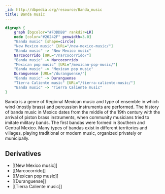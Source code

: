 ```yaml
---
_id: http://dbpedia.org/resource/Banda_music
title: Banda music
---
```


```dot
digraph {
	graph [bgcolor="#F3DDB8" rankdir=LR]
	node [color="#26242F" penwidth=3.0]
	"Banda music" [shape=circle]
	"New Mexico music" [URL="/new-mexico-music/"]
	"Banda music" -> "New Mexico music"
	Narcocorrido [URL="/narcocorrido/"]
	"Banda music" -> Narcocorrido
	"Mexican pop music" [URL="/mexican-pop-music/"]
	"Banda music" -> "Mexican pop music"
	Duranguense [URL="/duranguense/"]
	"Banda music" -> Duranguense
	"Tierra Caliente music" [URL="/tierra-caliente-music/"]
	"Banda music" -> "Tierra Caliente music"
}
```

Banda is a genre of Regional Mexican music and type of ensemble in which wind (mostly brass) and percussion instruments are performed. The history of banda music in Mexico dates from the middle of the 19th century with the arrival of piston brass instruments, when community musicians tried to imitate military bands. The first bandas were formed in Southern and Central Mexico. Many types of bandas exist in different territories and villages, playing traditional or modern music, organized privately or municipally.

## Derivatives
- [[New Mexico music]]
- [[Narcocorrido]]
- [[Mexican pop music]]
- [[Duranguense]]
- [[Tierra Caliente music]]
